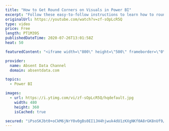```yaml
---
title: "How to Get Round Corners on Visuals in Power BI"
excerpt: "Follow these easy-to-follow instructions to learn how to round the corners of your visuals borders in Power BI."
originalUrl: https://youtube.com/watch?v=zf-sOpLcR5Q
type: video
price: Free
length: PT1M39S
publishedDateTime: 2020-07-26T13:01:58Z
heat: 50

featuredContent: "<iframe width=\"800\" height=\"500\" frameborder=\"0\" src=\"https://www.youtube.com/embed/zf-sOpLcR5Q\" allow=\"accelerometer; autoplay; encrypted-media; gyroscope; picture-in-picture\" allowfullscreen></iframe>"

provider:
  name: Absent Data Channel
  domain: absentdata.com

topics:
  - Power BI

images:
  - url: https://i.ytimg.com/vi/zf-sOpLcR5Q/hqdefault.jpg
    width: 480
    height: 360
    isCached: true

secured: "iPsoSKJbt0+oCkM6jNrY0v0gBs0EI1JH4hjwuk4dU1zKXgNKf0A8rGK8nUf9/dfX0h7SIWM2AFTbSNpeWjXpZ0CG00uCyccNhBkocfeChcbGs/LKKgX0B7+SSF1P0/8TdXjOticuS+3MN6FJhugGIfShuxDURQqJ4q4qv7ex378Io6ibHibj6wqRe9AXOgY0i0osWkUkFV/rSVXWFPdmNwWSEY/IlCclUT8Ln968lmesaK2BGtGHuYqfCRHJEgTh3Jfk3x1eJAU/THeA9GHFkRmlpe1h7yUxcU5NrlJPjnrBsaWxXKrP9l0TPCT3vzSfNPpHjeI3p3eGZXDnVoQ6a3imqCzBnt55/APsECuwxNj3RwTCnlgIpIQBS2E940NRb8fb6VW9ZfrnDqMlY9YGxaqCbg1KSHJhENUGWRr95kk=;rRlEUXy6X+y3ySXWXSXLAg=="
---
```


